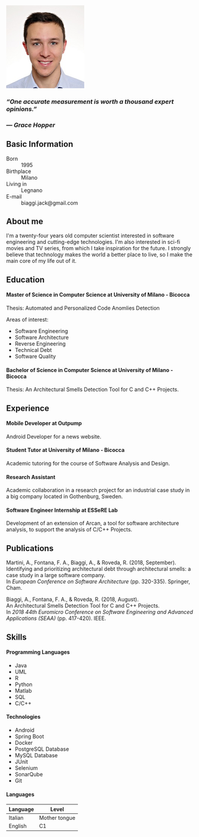 ![image](/assets/img/image.jpg)

### *“One accurate measurement is worth a thousand expert opinions.”*
### *— Grace Hopper*

## Basic Information
<dl>
  <dt>Born</dt>
  <dd>1995</dd>

  <dt>Birthplace</dt>
  <dd>Milano</dd>

  <dt>Living in</dt>
  <dd>Legnano</dd>
  
  <dt>E-mail</dt>
  <dd>biaggi.jack@gmail.com</dd>
  
</dl>

## About me

I'm a twenty-four years old computer scientist interested in software engineering and cutting-edge technologies.
I'm also interested in sci-fi movies and TV series, from which I take inspiration for the future.
I strongly believe that technology makes the world a better place to live, so I make the main core of my life out of it.

## Education

#### Master of Science in Computer Science at University of Milano - Bicocca

Thesis: Automated and Personalized Code Anomlies Detection

Areas of interest: 
- Software Engineering
- Software Architecture
- Reverse Engineering
- Technical Debt
- Software Quality

#### Bachelor of Science in Computer Science at University of Milano - Bicocca

Thesis: An Architectural Smells Detection Tool for C and C++ Projects.

## Experience

#### Mobile Developer at Outpump
Android Developer for a news website.

#### Student Tutor at University of Milano - Bicocca
Academic tutoring for the course of Software Analysis and Design.

#### Research Assistant 
Academic collaboration in a research project for an industrial case
study in a big company located in Gothenburg, Sweden.

#### Software Engineer Internship at ESSeRE Lab
Development of an extension of Arcan, a tool for software architecture
analysis, to support the analysis of C/C++ Projects.

## Publications

Martini, A., Fontana, F. A., Biaggi, A., & Roveda, R. (2018, September).   
Identifying and prioritizing architectural debt through architectural smells: a case study in a large software company.  
In *European Conference on Software Architecture* (pp. 320-335). Springer, Cham.

Biaggi, A., Fontana, F. A., & Roveda, R. (2018, August).  
An Architectural Smells Detection Tool for C and C++ Projects.  
In *2018 44th Euromicro Conference on Software Engineering and Advanced Applications (SEAA)* (pp. 417-420). IEEE.

## Skills

#### Programming Languages
- Java
- UML
- R
- Python
- Matlab
- SQL
- C/C++

#### Technologies
- Android
- Spring Boot
- Docker
- PostgreSQL Database
- MySQL Database
- JUnit
- Selenium
- SonarQube
- Git

#### Languages

| Language | Level         |
|:---------|---------------|
| Italian  | Mother tongue |
| English  | C1            |



